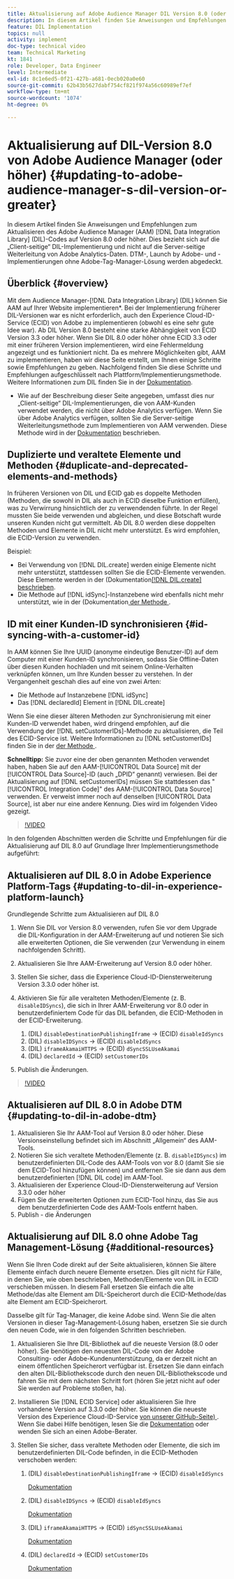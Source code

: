 ```yaml
---
title: Aktualisierung auf Adobe Audience Manager DIL Version 8.0 (oder höher)
description: In diesem Artikel finden Sie Anweisungen und Empfehlungen zum Aktualisieren des Adobe Audience Manager (AAM)-Data Integration Library-Codes (DIL) auf Version 8.0 oder höher. Dies bezieht sich auf die „Client-seitige“ DIL-Implementierung und nicht auf die Server-seitige Weiterleitung von Adobe Analytics-Daten. DTM-, Launch by Adobe- und -Implementierungen ohne Adobe-Tag-Manager-Lösung werden abgedeckt.
feature: DIL Implementation
topics: null
activity: implement
doc-type: technical video
team: Technical Marketing
kt: 1841
role: Developer, Data Engineer
level: Intermediate
exl-id: 8c1e6ed5-0f21-427b-a681-0ecb020a0e60
source-git-commit: 62b43b5627dabf754cf821f974a56c60989ef7ef
workflow-type: tm+mt
source-wordcount: '1074'
ht-degree: 0%

---
```


# Aktualisierung auf DIL-Version 8.0 von Adobe Audience Manager (oder höher) {#updating-to-adobe-audience-manager-s-dil-version-or-greater}

In diesem Artikel finden Sie Anweisungen und Empfehlungen zum Aktualisieren des Adobe Audience Manager (AAM) [!DNL Data Integration Library] (DIL)-Codes auf Version 8.0 oder höher. Dies bezieht sich auf die „Client-seitige“ DIL-Implementierung und nicht auf die Server-seitige Weiterleitung von Adobe Analytics-Daten. DTM-, Launch by Adobe- und -Implementierungen ohne Adobe-Tag-Manager-Lösung werden abgedeckt.

## Überblick {#overview}

Mit dem Audience Manager-[!DNL Data Integration Library] (DIL) können Sie AAM auf Ihrer Website implementieren*. Bei der Implementierung früherer DIL-Versionen war es nicht erforderlich, auch den Experience Cloud-ID-Service (ECID) von Adobe zu implementieren (obwohl es eine sehr gute Idee war). Ab DIL Version 8.0 besteht eine starke Abhängigkeit von ECID Version 3.3 oder höher. Wenn Sie DIL 8.0 oder höher ohne ECID 3.3 oder mit einer früheren Version implementieren, wird eine Fehlermeldung angezeigt und es funktioniert nicht. Da es mehrere Möglichkeiten gibt, AAM zu implementieren, haben wir diese Seite erstellt, um Ihnen einige Schritte sowie Empfehlungen zu geben. Nachfolgend finden Sie diese Schritte und Empfehlungen aufgeschlüsselt nach Plattform/Implementierungsmethode. Weitere Informationen zum DIL finden Sie in der [Dokumentation](https://experienceleague.adobe.com/docs/audience-manager/user-guide/dil-api/dil-overview.html?lang=de).

* Wie auf der Beschreibung dieser Seite angegeben, umfasst dies nur „Client-seitige“ DIL-Implementierungen, die von AAM-Kunden verwendet werden, die nicht über Adobe Analytics verfügen. Wenn Sie über Adobe Analytics verfügen, sollten Sie die Server-seitige Weiterleitungsmethode zum Implementieren von AAM verwenden. Diese Methode wird in der [Dokumentation](https://experienceleague.adobe.com/docs/analytics/admin/admin-tools/server-side-forwarding/ssf.html?lang=de) beschrieben.

## Duplizierte und veraltete Elemente und Methoden {#duplicate-and-deprecated-elements-and-methods}

In früheren Versionen von DIL und ECID gab es doppelte Methoden (Methoden, die sowohl in DIL als auch in ECID dieselbe Funktion erfüllen), was zu Verwirrung hinsichtlich der zu verwendenden führte. In der Regel mussten Sie beide verwenden und abgleichen, und diese Botschaft wurde unseren Kunden nicht gut vermittelt. Ab DIL 8.0 werden diese doppelten Methoden und Elemente in DIL nicht mehr unterstützt. Es wird empfohlen, die ECID-Version zu verwenden.

Beispiel:

* Bei Verwendung von [!DNL DIL.create] werden einige Elemente nicht mehr unterstützt, stattdessen sollten Sie die ECID-Elemente verwenden. Diese Elemente werden in der (Dokumentation[[!DNL DIL.create]  beschrieben](https://experienceleague.adobe.com/docs/audience-manager/user-guide/dil-api/class-level-dil-methods/dil-create.html?lang=de).
* Die Methode auf [!DNL idSync]-Instanzebene wird ebenfalls nicht mehr unterstützt, wie in der (Dokumentation[ der Methode ](https://experienceleague.adobe.com/docs/audience-manager/user-guide/dil-api/dil-instance-methods.html?lang=de).

## ID mit einer Kunden-ID synchronisieren {#id-syncing-with-a-customer-id}

In AAM können Sie Ihre UUID (anonyme eindeutige Benutzer-ID) auf dem Computer mit einer Kunden-ID synchronisieren, sodass Sie Offline-Daten über diesen Kunden hochladen und mit seinem Online-Verhalten verknüpfen können, um Ihre Kunden besser zu verstehen. In der Vergangenheit geschah dies auf eine von zwei Arten:

* Die Methode auf Instanzebene [!DNL idSync]
* Das [!DNL declaredId] Element in [!DNL DIL.create]

Wenn Sie eine dieser älteren Methoden zur Synchronisierung mit einer Kunden-ID verwendet haben, wird dringend empfohlen, auf die Verwendung der [!DNL setCustomerIDs]-Methode zu aktualisieren, die Teil des ECID-Service ist. Weitere Informationen zu [!DNL setCustomerIDs] finden Sie in der [ der Methode ](https://experienceleague.adobe.com/docs/id-service/using/id-service-api/methods/setcustomerids.html?lang=de).

**Schnelltipp:** Sie zuvor eine der oben genannten Methoden verwendet haben, haben Sie auf den AAM-[!UICONTROL Data Source] mit der [!UICONTROL Data Source]-ID (auch „DPID“ genannt) verwiesen. Bei der Aktualisierung auf [!DNL setCustomerIDs] müssen Sie stattdessen das &quot;[!UICONTROL Integration Code]&quot; des AAM-[!UICONTROL Data Source] verwenden. Er verweist immer noch auf denselben [!UICONTROL Data Source], ist aber nur eine andere Kennung. Dies wird im folgenden Video gezeigt.

>[!VIDEO](https://video.tv.adobe.com/v/23873/?quality=12)

In den folgenden Abschnitten werden die Schritte und Empfehlungen für die Aktualisierung auf DIL 8.0 auf Grundlage Ihrer Implementierungsmethode aufgeführt:

## Aktualisieren auf DIL 8.0 in Adobe Experience Platform-Tags {#updating-to-dil-in-experience-platform-launch}

Grundlegende Schritte zum Aktualisieren auf DIL 8.0

1. Wenn Sie DIL vor Version 8.0 verwenden, rufen Sie vor dem Upgrade die DIL-Konfiguration in der AAM-Erweiterung auf und notieren Sie sich alle erweiterten Optionen, die Sie verwenden (zur Verwendung in einem nachfolgenden Schritt).
1. Aktualisieren Sie Ihre AAM-Erweiterung auf Version 8.0 oder höher.
1. Stellen Sie sicher, dass die Experience Cloud-ID-Diensterweiterung Version 3.3.0 oder höher ist.
1. Aktivieren Sie für alle veralteten Methoden/Elemente (z. B. `disableIDSyncs`), die sich in Ihrer AAM-Erweiterung vor 8.0 oder in benutzerdefiniertem Code für das DIL befanden, die ECID-Methoden in der ECID-Erweiterung.

   1. (DIL) `disableDestinationPublishingIframe` -> (ECID) `disableIdSyncs`
   1. (DIL) `disableIDSyncs` -> (ECID) `disableIdSyncs`
   1. (DIL) `iframeAkamaiHTTPS` -> (ECID) `dSyncSSLUseAkamai`
   1. (DIL) `declaredId` -> (ECID) `setCustomerIDs`

1. Publish die Änderungen.

>[!VIDEO](https://video.tv.adobe.com/v/23874/?quality=12)

## Aktualisieren auf DIL 8.0 in Adobe DTM {#updating-to-dil-in-adobe-dtm}

1. Aktualisieren Sie Ihr AAM-Tool auf Version 8.0 oder höher. Diese Versionseinstellung befindet sich im Abschnitt „Allgemein“ des AAM-Tools.
1. Notieren Sie sich veraltete Methoden/Elemente (z. B. `disableIDSyncs`) im benutzerdefinierten DIL-Code des AAM-Tools von vor 8.0 (damit Sie sie dem ECID-Tool hinzufügen können) und entfernen Sie sie dann aus dem benutzerdefinierten [!DNL DIL code] im AAM-Tool.
1. Aktualisieren der Experience Cloud-ID-Diensterweiterung auf Version 3.3.0 oder höher
1. Fügen Sie die erweiterten Optionen zum ECID-Tool hinzu, das Sie aus dem benutzerdefinierten Code des AAM-Tools entfernt haben.
1. Publish - die Änderungen

## Aktualisierung auf DIL 8.0 ohne Adobe Tag Management-Lösung {#additional-resources}

Wenn Sie Ihren Code direkt auf der Seite aktualisieren, können Sie ältere Elemente einfach durch neuere Elemente ersetzen. Dies gilt nicht für Fälle, in denen Sie, wie oben beschrieben, Methoden/Elemente von DIL in ECID verschieben müssen. In diesem Fall ersetzen Sie einfach die alte Methode/das alte Element am DIL-Speicherort durch die ECID-Methode/das alte Element am ECID-Speicherort.

Dasselbe gilt für Tag-Manager, die keine Adobe sind. Wenn Sie die alten Versionen in dieser Tag-Management-Lösung haben, ersetzen Sie sie durch den neuen Code, wie in den folgenden Schritten beschrieben.

1. Aktualisieren Sie Ihre DIL-Bibliothek auf die neueste Version (8.0 oder höher). Sie benötigen den neuesten DIL-Code von der Adobe Consulting- oder Adobe-Kundenunterstützung, da er derzeit nicht an einem öffentlichen Speicherort verfügbar ist. Ersetzen Sie dann einfach den alten DIL-Bibliothekscode durch den neuen DIL-Bibliothekscode und fahren Sie mit dem nächsten Schritt fort (hören Sie jetzt nicht auf oder Sie werden auf Probleme stoßen, ha).
1. Installieren Sie [!DNL ECID Service] oder aktualisieren Sie Ihre vorhandene Version auf 3.3.0 oder höher. Sie können die neueste Version des Experience Cloud-ID-Service [von unserer GitHub-Seite) ](https://github.com/Adobe-Marketing-Cloud/id-service/releases). Wenn Sie dabei Hilfe benötigen, lesen Sie die [Dokumentation](https://experienceleague.adobe.com/docs/id-service/using/home.html?lang=de) oder wenden Sie sich an einen Adobe-Berater.

1. Stellen Sie sicher, dass veraltete Methoden oder Elemente, die sich im benutzerdefinierten DIL-Code befinden, in die ECID-Methoden verschoben werden:

   1. (DIL) `disableDestinationPublishingIframe` -> (ECID) `disableIdSyncs`

      [Dokumentation](https://experienceleague.adobe.com/docs/id-service/using/id-service-api/configurations/disableidsync.html?lang=de)

   1. (DIL) `disableIDSyncs` -> (ECID) `disableIdSyncs`

      [Dokumentation](https://experienceleague.adobe.com/docs/id-service/using/id-service-api/configurations/disableidsync.html?lang=de)

   1. (DIL) `iframeAkamaiHTTPS` -> (ECID) `idSyncSSLUseAkamai`

      [Dokumentation](https://experienceleague.adobe.com/docs/audience-manager/user-guide/dil-api/class-level-dil-methods/dil-create.html?lang=de)

   1. (DIL) `declaredId` -> (ECID) `setCustomerIDs`

      [Dokumentation](https://experienceleague.adobe.com/docs/id-service/using/id-service-api/methods/setcustomerids.html?lang=de)
